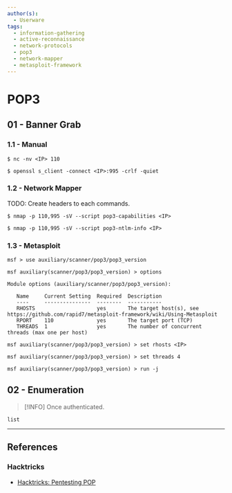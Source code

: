 ```yaml
---
author(s):
  - Userware
tags:
  - information-gathering
  - active-reconnaissance
  - network-protocols
  - pop3
  - network-mapper
  - metasploit-framework
---
```

# POP3

## 01 - Banner Grab

### 1.1 - Manual

```
$ nc -nv <IP> 110

$ openssl s_client -connect <IP>:995 -crlf -quiet
```

### 1.2 - Network Mapper

TODO: Create headers to each commands.

```
$ nmap -p 110,995 -sV --script pop3-capabilities <IP>
```

```
$ nmap -p 110,995 -sV --script pop3-ntlm-info <IP>
```

### 1.3 - Metasploit

```
msf > use auxiliary/scanner/pop3/pop3_version

msf auxiliary(scanner/pop3/pop3_version) > options

Module options (auxiliary/scanner/pop3/pop3_version):

   Name     Current Setting  Required  Description
   ----     ---------------  --------  -----------
   RHOSTS                    yes       The target host(s), see https://github.com/rapid7/metasploit-framework/wiki/Using-Metasploit
   RPORT    110              yes       The target port (TCP) 
   THREADS  1                yes       The number of concurrent threads (max one per host)

msf auxiliary(scanner/pop3/pop3_version) > set rhosts <IP>

msf auxiliary(scanner/pop3/pop3_version) > set threads 4

msf auxiliary(scanner/pop3/pop3_version) > run -j
```

## 02 - Enumeration

> [!INFO]
> Once authenticated.

```
list
```

---
## References

### Hacktricks

- [Hacktricks: Pentesting POP](https://book.hacktricks.wiki/en/network-services-pentesting/pentesting-pop.html)